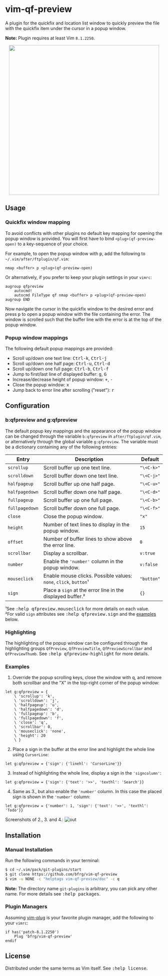 # vim-qf-preview

A plugin for the quickfix and location list window to quickly preview the file
with the quickfix item under the cursor in a popup window.

**Note:** Plugin requires at least Vim `8.1.2250`.

<dl>
  <p align="center">
  <a href="https://asciinema.org/a/265817">
    <img src="https://asciinema.org/a/265817.png" width="480">
  </a>
  </p>
</dl>


## Usage

### Quickfix window mapping

To avoid conflicts with other plugins no default key mapping for opening the
popup window is provided. You will first have to bind `<plug>(qf-preview-open)`
to a key-sequence of your choice.

For example, to open the popup window with <kbd>p</kbd>, add the following to
`~/.vim/after/ftplugin/qf.vim`:
```vim
nmap <buffer> p <plug>(qf-preview-open)
```

Or alternatively, if you prefer to keep your plugin settings in your `vimrc`:
```vim
augroup qfpreview
    autocmd!
    autocmd FileType qf nmap <buffer> p <plug>(qf-preview-open)
augroup END
```

Now navigate the cursor in the quickfix window to the desired error and press
<kbd>p</kbd> to open a popup window with the file containing the error. The
window is scrolled such that the buffer line with the error is at the top of the
popup window.

### Popup window mappings

The following default popup mappings are provided:

- Scroll up/down one text line: <kbd>Ctrl-k</kbd>, <kbd>Ctrl-j</kbd>
- Scroll up/down one half page: <kbd>Ctrl-u</kbd>, <kbd>Ctrl-d</kbd>
- Scroll up/down one full page: <kbd>Ctrl-b</kbd>, <kbd>Ctrl-f</kbd>
- Jump to first/last line of displayed buffer: <kbd>g</kbd>, <kbd>G</kbd>
- Increase/decrease height of popup window: <kbd>+</kbd>, <kbd>-</kbd>
- Close the popup window: <kbd>x</kbd>
- Jump back to error line after scrolling ("reset"): <kbd>r</kbd>


## Configuration

### b:qfpreview and g:qfpreview

The default popup key mappings and the appearance of the popup window can be
changed through the variable `b:qfpreview` in `after/ftplugin/qf.vim`, or
alternatively through the global variable `g:qfpreview`. The variable must be a
dictionary containing any of the following entries:

| Entry          | Description                                                      | Default    |
| -------------- | ---------------------------------------------------------------- | ---------- |
| `scrollup`     | Scroll buffer up one text line.                                  | `"\<C-k>"` |
| `scrolldown`   | Scroll buffer down one text line.                                | `"\<C-j>"` |
| `halfpageup`   | Scroll buffer up one half page.                                  | `"\<C-u>"` |
| `halfpagedown` | Scroll buffer down one half page.                                | `"\<C-d>"` |
| `fullpageup`   | Scroll buffer up one full page.                                  | `"\<C-b>"` |
| `fullpagedown` | Scroll buffer down one full page.                                | `"\<C-f>"` |
| `close`        | Close the popup window.                                          | `"x"`      |
| `height`       | Number of text lines to display in the popup window.             | `15`       |
| `offset`       | Number of buffer lines to show above the error line.             | `0`        |
| `scrollbar`    | Display a scrollbar.                                             | `v:true`   |
| `number`       | Enable the `'number'` column in the popup window.                | `v:false`  |
| `mouseclick`   | Enable mouse clicks. Possible values: `none`, `click`, `button`¹ | `"button"` |
| `sign`         | Place a `sign` at the error line in the displayed buffer.²       | `{}`       |

¹See <kbd>:help qfpreview.mouseclick</kbd> for more details on each value.</br>
²For valid `sign` attributes see <kbd>:help qfpreview.sign</kbd> and the
[examples](#examples) below.

### Highlighting

The highlighting of the popup window can be configured through the highlighting
groups `QfPreview`, `QfPreviewTitle`, `QfPreviewScrollbar` and `QfPreviewThumb`.
See <kbd>:help qfpreview-highlight</kbd> for more details.

### Examples

1. Override the popup scrolling keys, close the window with <kbd>q</kbd>, and
   remove both scrollbar and the "X" in the top-right corner of the popup
   window:
```vim
let g:qfpreview = {
    \ 'scrollup': 'k',
    \ 'scrolldown': 'j',
    \ 'halfpageup': 'u',
    \ 'halfpagedown': 'd',
    \ 'fullpageup': 'b',
    \ 'fullpagedown': 'f',
    \ 'close': 'q',
    \ 'scrollbar': 0,
    \ 'mouseclick': 'none',
    \ 'height': 20
    \ }
```

2. Place a sign in the buffer at the error line and highlight the whole line
   using `CursorLine`:
```vim
let g:qfpreview = {'sign': {'linehl': 'CursorLine'}}
```

3. Instead of highlighting the whole line, display a sign in the `'signcolumn'`:
```vim
let g:qfpreview = {'sign': {'text': '>>', 'texthl': 'Search'}}
```

4. Same as 3., but also enable the `'number'` column. In this case the placed
   sign is shown in the `'number'` column:
```vim
let g:qfpreview = {'number': 1, 'sign': {'text': '>>', 'texthl': 'Todo'}}
```

Screenshots of 2., 3. and 4.:
![out](https://user-images.githubusercontent.com/6266600/77472775-b4cdaa00-6e14-11ea-8abd-d55c47fdeda7.png)


## Installation

### Manual Installation

Run the following commands in your terminal:
```bash
$ cd ~/.vim/pack/git-plugins/start
$ git clone https://github.com/bfrg/vim-qf-preview
$ vim -u NONE -c "helptags vim-qf-preview/doc" -c q
```
**Note:** The directory name `git-plugins` is arbitrary, you can pick any other
name. For more details see <kbd>:help packages</kbd>.

### Plugin Managers

Assuming [vim-plug](https://github.com/junegunn/vim-plug) is your favorite
plugin manager, add the following to your `vimrc`:
```vim
if has('patch-8.1.2250')
    Plug 'bfrg/vim-qf-preview'
endif
```


## License

Distributed under the same terms as Vim itself. See <kbd>:help license</kbd>.
